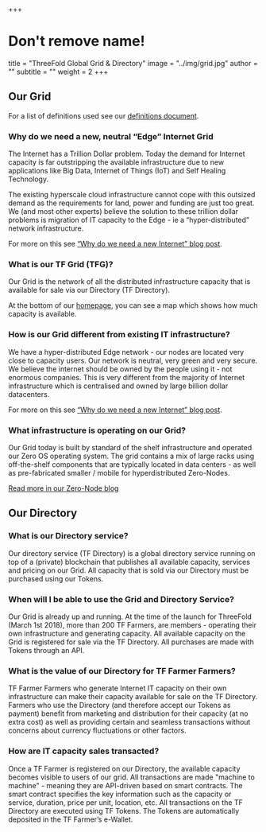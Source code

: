 +++
# Don't remove name!
title = "ThreeFold Global Grid & Directory"
image = "../img/grid.jpg"
author = ""
subtitle = ""
weight = 2
+++

## Our Grid

For a list of definitions used see our [definitions document](https://github.com/threefoldtoken/legal/blob/master/definitions.md).

### Why do we need a new, neutral “Edge” Internet Grid

The Internet has a Trillion Dollar problem. Today the demand for Internet capacity is far outstripping the available infrastructure due to new applications like Big Data, Internet of Things (IoT) and Self Healing Technology.

The existing hyperscale cloud infrastructure cannot cope with this outsized demand as the requirements for land, power and funding are just too great. We (and most other experts) believe the solution to these trillion dollar problems is migration of IT capacity to the Edge - ie a “hyper-distributed” network infrastructure.

For more on this see [“Why do we need a new Internet” blog post](/information/need-for-new-neutral-internet/).

### What is our TF Grid (TFG)?

Our Grid is the network of all the distributed infrastructure capacity that is available for sale via our Directory (TF Directory).

At the bottom of our [homepage](/), you can see a map which shows how much capacity is available.

### How is our Grid different from existing IT infrastructure?

We have a hyper-distributed Edge network - our nodes are located very close to capacity users. Our network is neutral, very green and very secure. We believe the internet should be owned by the people using it - not enormous companies. This is very different from the majority of Internet infrastructure which is centralised and owned by large billion dollar datacenters.

For more on this see [“Why do we need a new Internet” blog post](/information/need-for-new-neutral-internet/).

### What infrastructure is operating on our Grid?

Our Grid today is built by standard of the shelf infrastructure and operated our Zero OS operating system. The grid contains a mix of large racks using off-the-shelf components that are typically located in data centers - as well as pre-fabricated smaller / mobile for hyperdistributed Zero-Nodes.

[Read more in our Zero-Node blog](/information/magical-zero-node/)

## Our Directory

### What is our Directory service?

Our directory service (TF Directory) is a global directory service running on top of a (private) blockchain that publishes all available capacity, services and pricing on our Grid. All capacity that is sold via our Directory must be purchased using our Tokens.

### When will I be able to use the Grid and Directory Service?

Our Grid is already up and running. At the time of the launch for ThreeFold (March 1st 2018), more than 200 TF Farmers, are members - operating their own infrastructure and generating capacity. All available capacity on the Grid is registered for sale via the TF Directory. All purchases are made with Tokens through an API.

### What is the value of our Directory for TF Farmer Farmers?

TF Farmer Farmers who generate Internet IT capacity on their own infrastructure can make their capacity available for sale on the TF Directory. Farmers who use the Directory (and therefore accept our Tokens as payment) benefit from marketing and distribution for their capacity (at no extra cost) as well as providing certain and seamless transactions without concerns about currency fluctuations or other factors.

### How are IT capacity sales transacted?

Once a TF Farmer is registered on our Directory, the available capacity becomes visible to users of our grid. All transactions are made "machine to machine" - meaning they are API-driven based on smart contracts. The smart contract specifies the key information such as the capacity or service, duration, price per unit, location, etc. All transactions on the TF Directory are executed using TF Tokens. The Tokens are automatically deposited in the TF Farmer’s e-Wallet.
